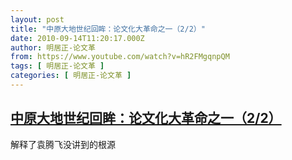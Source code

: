 ```yaml
---
layout: post
title: "中原大地世纪回眸：论文化大革命之一（2/2）"
date: 2010-09-14T11:20:17.000Z
author: 明居正-论文革
from: https://www.youtube.com/watch?v=hR2FMgqnpQM
tags: [ 明居正-论文革 ]
categories: [ 明居正-论文革 ]
---
```

<!--1284463217000-->
[中原大地世纪回眸：论文化大革命之一（2/2）](https://www.youtube.com/watch?v=hR2FMgqnpQM)
------

<div>
解释了袁腾飞没讲到的根源
</div>
